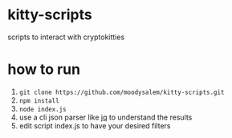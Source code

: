 # kitty-scripts
scripts to interact with cryptokitties

# how to run
1. `git clone https://github.com/moodysalem/kitty-scripts.git`
1. `npm install`
1. `node index.js`
1. use a cli json parser like [jq](https://stedolan.github.io/jq/) to understand the results
1. edit script index.js to have your desired filters